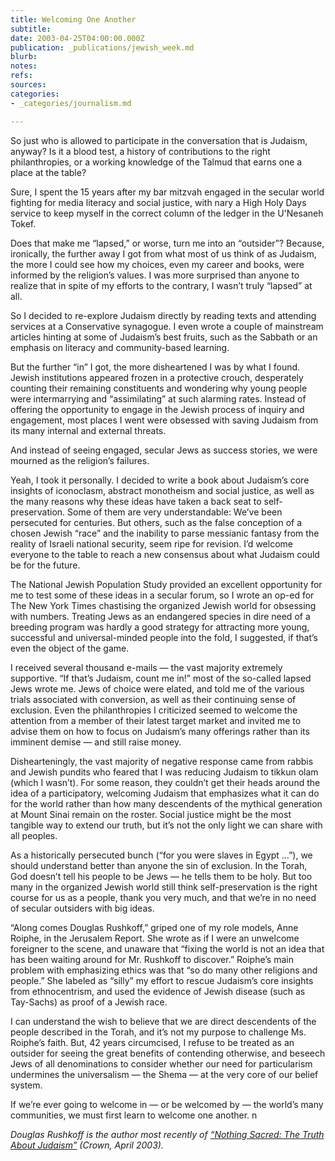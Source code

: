 ```yaml
---
title: Welcoming One Another
subtitle: 
date: 2003-04-25T04:00:00.000Z
publication: _publications/jewish_week.md
blurb: 
notes: 
refs: 
sources: 
categories:
- _categories/journalism.md

---
```

So just who is allowed to participate in the conversation that is Judaism, anyway? Is it a blood test, a history of contributions to the right philanthropies, or a working knowledge of the Talmud that earns one a place at the table?

Sure, I spent the 15 years after my bar mitzvah engaged in the secular world fighting for media literacy and social justice, with nary a High Holy Days service to keep myself in the correct column of the ledger in the U'Nesaneh Tokef.

Does that make me “lapsed,” or worse, turn me into an “outsider”? Because, ironically, the further away I got from what most of us think of as Judaism, the more I could see how my choices, even my career and books, were informed by the religion’s values. I was more surprised than anyone to realize that in spite of my efforts to the contrary, I wasn’t truly “lapsed” at all.

So I decided to re-explore Judaism directly by reading texts and attending services at a Conservative synagogue. I even wrote a couple of mainstream articles hinting at some of Judaism’s best fruits, such as the Sabbath or an emphasis on literacy and community-based learning.

But the further “in” I got, the more disheartened I was by what I found. Jewish institutions appeared frozen in a protective crouch, desperately counting their remaining constituents and wondering why young people were intermarrying and “assimilating” at such alarming rates. Instead of offering the opportunity to engage in the Jewish process of inquiry and engagement, most places I went were obsessed with saving Judaism from its many internal and external threats.

And instead of seeing engaged, secular Jews as success stories, we were mourned as the religion’s failures.

Yeah, I took it personally. I decided to write a book about Judaism’s core insights of iconoclasm, abstract monotheism and social justice, as well as the many reasons why these ideas have taken a back seat to self-preservation. Some of them are very understandable: We’ve been persecuted for centuries. But others, such as the false conception of a chosen Jewish “race” and the inability to parse messianic fantasy from the reality of Israeli national security, seem ripe for revision. I’d welcome everyone to the table to reach a new consensus about what Judaism could be for the future.

The National Jewish Population Study provided an excellent opportunity for me to test some of these ideas in a secular forum, so I wrote an op-ed for The New York Times chastising the organized Jewish world for obsessing with numbers. Treating Jews as an endangered species in dire need of a breeding program was hardly a good strategy for attracting more young, successful and universal-minded people into the fold, I suggested, if that’s even the object of the game.

I received several thousand e-mails — the vast majority extremely supportive. “If that’s Judaism, count me in!” most of the so-called lapsed Jews wrote me. Jews of choice were elated, and told me of the various trials associated with conversion, as well as their continuing sense of exclusion. Even the philanthropies I criticized seemed to welcome the attention from a member of their latest target market and invited me to advise them on how to focus on Judaism’s many offerings rather than its imminent demise — and still raise money.

Dishearteningly, the vast majority of negative response came from rabbis and Jewish pundits who feared that I was reducing Judaism to tikkun olam (which I wasn’t). For some reason, they couldn’t get their heads around the idea of a participatory, welcoming Judaism that emphasizes what it can do for the world rather than how many descendents of the mythical generation at Mount Sinai remain on the roster. Social justice might be the most tangible way to extend our truth, but it’s not the only light we can share with all peoples.

As a historically persecuted bunch (“for you were slaves in Egypt …”), we should understand better than anyone the sin of exclusion. In the Torah, God doesn’t tell his people to be Jews — he tells them to be holy. But too many in the organized Jewish world still think self-preservation is the right course for us as a people, thank you very much, and that we’re in no need of secular outsiders with big ideas.

“Along comes Douglas Rushkoff,” griped one of my role models, Anne Roiphe, in the Jerusalem Report. She wrote as if I were an unwelcome foreigner to the scene, and unaware that “fixing the world is not an idea that has been waiting around for Mr. Rushkoff to discover.” Roiphe’s main problem with emphasizing ethics was that “so do many other religions and people.” She labeled as “silly” my effort to rescue Judaism’s core insights from ethnocentrism, and used the evidence of Jewish disease (such as Tay-Sachs) as proof of a Jewish race.

I can understand the wish to believe that we are direct descendents of the people described in the Torah, and it’s not my purpose to challenge Ms. Roiphe’s faith. But, 42 years circumcised, I refuse to be treated as an outsider for seeing the great benefits of contending otherwise, and beseech Jews of all denominations to consider whether our need for particularism undermines the universalism — the Shema — at the very core of our belief system.

If we’re ever going to welcome in — or be welcomed by — the world’s many communities, we must first learn to welcome one another. n

*Douglas Rushkoff is the author most recently of [“Nothing Sacred: The Truth About Judaism”](http://rushkoff.com/books/nothing-sacred-the-truth-about-judaism/) (Crown, April 2003).*